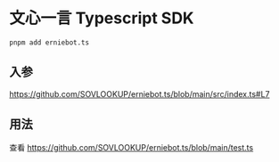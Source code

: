 # 文心一言 Typescript SDK

```pnpm add erniebot.ts```

## 入参

https://github.com/SOVLOOKUP/erniebot.ts/blob/main/src/index.ts#L7

## 用法

查看 https://github.com/SOVLOOKUP/erniebot.ts/blob/main/test.ts
